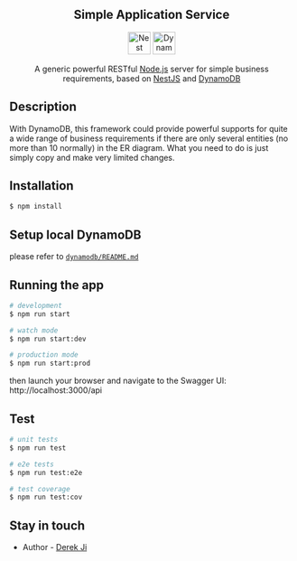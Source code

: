 <h2 align="center">Simple Application Service</h2>
<p align="center">
  <a href="http://nestjs.com/" target="blank"><img src="https://nestjs.com/img/logo_text.svg" height="40" alt="Nest Logo" /></a>
  <a href="https://aws.amazon.com/dynamodb" target="blank"><img src="https://apisero.com/wp-content/uploads/2020/03/amazon-dynamo-db.png" height="40" alt="Dynamo Logo" /></a>
</p>

<p align="center">
A generic powerful RESTful <a href="http://nodejs.org" target="blank">Node.js</a> server for simple business requirements, based on <a href="http://nestjs.com/" target="blank">NestJS</a> and <a href="https://aws.amazon.com/dynamodb" target="blank">DynamoDB</a></p>
    <!-- <p align="center">
<a href="https://www.npmjs.com/~nestjscore"><img src="https://img.shields.io/npm/v/@nestjs/core.svg" alt="NPM Version" /></a>
<a href="https://www.npmjs.com/~nestjscore"><img src="https://img.shields.io/npm/l/@nestjs/core.svg" alt="Package License" /></a>
<a href="https://www.npmjs.com/~nestjscore"><img src="https://img.shields.io/npm/dm/@nestjs/core.svg" alt="NPM Downloads" /></a>
<a href="https://travis-ci.org/nestjs/nest"><img src="https://api.travis-ci.org/nestjs/nest.svg?branch=master" alt="Travis" /></a>
<a href="https://travis-ci.org/nestjs/nest"><img src="https://img.shields.io/travis/nestjs/nest/master.svg?label=linux" alt="Linux" /></a>
<a href="https://coveralls.io/github/nestjs/nest?branch=master"><img src="https://coveralls.io/repos/github/nestjs/nest/badge.svg?branch=master#5" alt="Coverage" /></a>
<a href="https://gitter.im/nestjs/nestjs?utm_source=badge&utm_medium=badge&utm_campaign=pr-badge&utm_content=body_badge"><img src="https://badges.gitter.im/nestjs/nestjs.svg" alt="Gitter" /></a>
<a href="https://opencollective.com/nest#backer"><img src="https://opencollective.com/nest/backers/badge.svg" alt="Backers on Open Collective" /></a>
<a href="https://opencollective.com/nest#sponsor"><img src="https://opencollective.com/nest/sponsors/badge.svg" alt="Sponsors on Open Collective" /></a>
  <a href="https://paypal.me/kamilmysliwiec"><img src="https://img.shields.io/badge/Donate-PayPal-dc3d53.svg"/></a>
  <a href="https://twitter.com/nestframework"><img src="https://img.shields.io/twitter/follow/nestframework.svg?style=social&label=Follow"></a>
</p> -->
  <!--[![Backers on Open Collective](https://opencollective.com/nest/backers/badge.svg)](https://opencollective.com/nest#backer)
  [![Sponsors on Open Collective](https://opencollective.com/nest/sponsors/badge.svg)](https://opencollective.com/nest#sponsor)-->

## Description

With DynamoDB, this framework could provide powerful supports for quite a wide range of business requirements if there are only several entities (no more than 10 normally) in the ER diagram. What you need to do is just simply copy and make very limited changes.

## Installation

```bash
$ npm install
```

## Setup local DynamoDB

please refer to [`dynamodb/README.md`](dynamodb/README.md)

## Running the app

```bash
# development
$ npm run start

# watch mode
$ npm run start:dev

# production mode
$ npm run start:prod
```

then launch your browser and navigate to the Swagger UI: http://localhost:3000/api 

## Test

```bash
# unit tests
$ npm run test

# e2e tests
$ npm run test:e2e

# test coverage
$ npm run test:cov
```

## Stay in touch

- Author - [Derek Ji](https://derekji.github.io)

